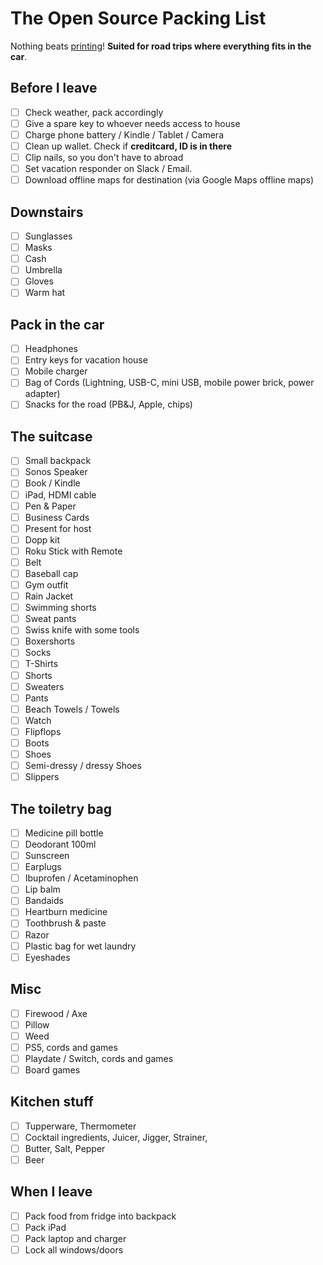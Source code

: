 # The Open Source Packing List

Nothing beats [printing](https://raw.github.com/hjhart/packing-list/main/README.md)! **Suited for road trips where everything fits in the car**.

## Before I leave

- [ ] Check weather, pack accordingly
- [ ] Give a spare key to whoever needs access to house
- [ ] Charge phone battery / Kindle / Tablet / Camera
- [ ] Clean up wallet. Check if **creditcard, ID is in there**
- [ ] Clip nails, so you don't have to abroad
- [ ] Set vacation responder on Slack / Email.
- [ ] Download offline maps for destination (via Google Maps offline maps)

## Downstairs

- [ ] Sunglasses
- [ ] Masks
- [ ] Cash
- [ ] Umbrella
- [ ] Gloves
- [ ] Warm hat

## Pack in the car

- [ ] Headphones
- [ ] Entry keys for vacation house
- [ ] Mobile charger
- [ ] Bag of Cords (Lightning, USB-C, mini USB, mobile power brick, power adapter)
- [ ] Snacks for the road (PB&J, Apple, chips)

## The suitcase

- [ ] Small backpack
- [ ] Sonos Speaker
- [ ] Book / Kindle
- [ ] iPad, HDMI cable
- [ ] Pen & Paper
- [ ] Business Cards
- [ ] Present for host
- [ ] Dopp kit
- [ ] Roku Stick with Remote
- [ ] Belt
- [ ] Baseball cap
- [ ] Gym outfit
- [ ] Rain Jacket
- [ ] Swimming shorts
- [ ] Sweat pants
- [ ] Swiss knife with some tools
- [ ] Boxershorts
- [ ] Socks
- [ ] T-Shirts
- [ ] Shorts
- [ ] Sweaters
- [ ] Pants
- [ ] Beach Towels / Towels
- [ ] Watch
- [ ] Flipflops
- [ ] Boots
- [ ] Shoes
- [ ] Semi-dressy / dressy Shoes
- [ ] Slippers

## The toiletry bag

- [ ] Medicine pill bottle
- [ ] Deodorant 100ml
- [ ] Sunscreen
- [ ] Earplugs
- [ ] Ibuprofen / Acetaminophen
- [ ] Lip balm
- [ ] Bandaids
- [ ] Heartburn medicine
- [ ] Toothbrush & paste
- [ ] Razor
- [ ] Plastic bag for wet laundry
- [ ] Eyeshades

## Misc

- [ ] Firewood / Axe
- [ ] Pillow
- [ ] Weed
- [ ] PS5, cords and games
- [ ] Playdate / Switch, cords and games
- [ ] Board games

## Kitchen stuff

- [ ] Tupperware, Thermometer
- [ ] Cocktail ingredients, Juicer, Jigger, Strainer,
- [ ] Butter, Salt, Pepper
- [ ] Beer

## When I leave

- [ ] Pack food from fridge into backpack
- [ ] Pack iPad
- [ ] Pack laptop and charger
- [ ] Lock all windows/doors
